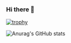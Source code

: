 ### Hi there 👋
[![trophy](https://github-profile-trophy.vercel.app/?username=rhquddnr95)](https://github.com/ryo-ma/github-profile-trophy)

![Anurag's GitHub stats](https://github-readme-stats.vercel.app/api?username=rhquddnr95&show_icons=true&theme=radical)
